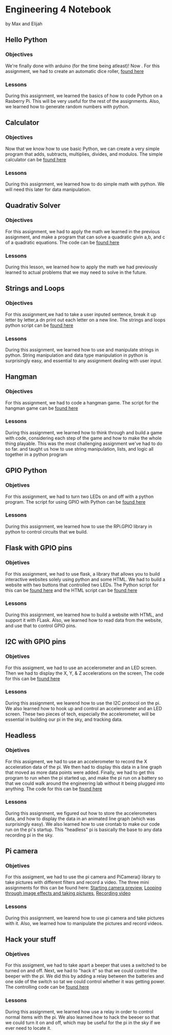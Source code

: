 # Engineering 4 Notebook
by Max and Elijah

## Hello Python
### Objectives
We're finally done with arduino (for the time being atleast)! Now . For this assignment, we had to create an automatic dice roller, [found here](https://github.com/etolton49/Engineering_4_Notebook/blob/master/Python/Dice_roll.py)
### Lessons
During this assignment, we learned the basics of how to code Python on a Rasberry Pi. This will be very useful for the rest of the assignments. Also, we learned how to generate random numbers with python.

## Calculator
### Objectives
Now that we know how to use basic Python, we can create a very simple program that adds, subtracts, multiplies, divides, and modulos. The simple calculator can be [found here](https://github.com/etolton49/Engineering_4_Notebook/blob/master/Python/Calculator.py)
### Lessons
During this assignment, we learned how to do simple math with python. We will need this later for data manipulation.

## Quadrativ Solver
### Objectives
For this assignment, we had to apply the math we learned in the previous assignment, and make a program that can solve a quadratic givin a,b, and c of a quadratic equations. The code can be [found here](https://github.com/etolton49/Engineering_4_Notebook/blob/master/Python/Quadratic_solver.py)
### Lessons
During this lesson, we learned how to apply the math we had previously learned to actual problems that we may need to solve in the future.

## Strings and Loops 
### Objectives
For this assignment,we had to take a user inputed sentence, break it up letter by letter,a dn print out each letter on a new line. The strings and loops python script can be [found here](https://github.com/etolton49/Engineering_4_Notebook/blob/master/Python/Words_and_Strings.py)
### Lessons
During this assignment, we learned how to use and manipulate strings in python. String manipulation and data type manipulation in python is surprisingly easy, and essential to any assignment dealing with user input.

## Hangman
### Objectives
For this assignment, we had to code a hangman game. The script for the hangman game can be [found here](https://github.com/etolton49/Engineering_4_Notebook/blob/master/Python/Hangman.py)
### Lessons
During this assignment, we learned how to think through and build a game with code, considering each step of the game and how to make the whole thing playable. This was the most challenging assignment we've had to do so far. and taught us how to use string manipulation, lists, and logic all together in a python program

## GPIO Python
### Objetives
For this assignment, we had to turn two LEDs on and off with a python program. The script for using GPIO with Python can be [found here](https://github.com/etolton49/Engineering_4_Notebook/blob/master/Python/Led_Test.py)
### Lessons
During this assignment, we learned how to use the RPi.GPIO library in python to control circuits that we build.

## Flask with GPIO pins
### Objetives
For this assignment, we had to use flask, a library that allows you to build interactive websites solely using python and some HTML. We had to build a website with two buttons that controlled two LEDs. The Python script for this can be [found here](https://github.com/etolton49/Engineering_4_Notebook/blob/master/Python/Flask/flask_gpio/app.py) and the HTML script can be [found here](https://github.com/etolton49/Engineering_4_Notebook/blob/master/Python/Flask/flask_gpio/templates/index.html)
### Lessons
During this assignment, we learned how to build a website with HTML, and support it with FLask. Also, we learned how to read data from the website, and use that to control GPIO pins.

## I2C with GPIO pins
### Objetives
For this assigment, we had to use an accelerometer and an LED screen. Then we had to display the X, Y, & Z accelerations on the screen, The code for this can be [found here](https://github.com/etolton49/Engineering_4_Notebook/blob/master/Python/I2C.py)
### Lessons
During this assignment, we learend how to use the I2C protocol on the pi. We also learned how to hook up and control an accelerometer and an LED screen. These two pieces of tech, especially the accelerometer, will be essential in building our pi in the sky, and tracking data.

## Headless
### Objetives
For this assigment, we had to use an accelerometer to record the X acceleration data of the pi. We then had to display this data in a line graph that moved as more data points were added. Finally, we had to get this program to run when the pi started up, and make the pi run on a battery so that we could walk around the engineering lab without it being plugged into anything. The code for this can be [found here](https://github.com/etolton49/Engineering_4_Notebook/blob/master/Python/Headless.py)
### Lessons
During this assignment, we figured out how to store the accelerometers data, and how to display the data in an animated line graph (which was surprisingly easy). We also learned how to use crontab to make our code run on the pi's startup. This "headless" pi is basically the base to any data recording pi in the sky.

## Pi camera
### Objetives
For this assigment, we had to use the pi camera and PiCamera() library to take pictures with different filters and record a video. The three mini assignments for this can be found here: [Starting camera preview](https://github.com/etolton49/Engineering_4_Notebook/blob/master/Python/camera_test01.py), [Looping through image effects and taking pictures](https://github.com/etolton49/Engineering_4_Notebook/blob/master/Python/camera_test02.py), [Recording video](https://github.com/etolton49/Engineering_4_Notebook/blob/master/Python/camera_test03.py)
### Lessons
During this assignment, we learend how to use pi camera and take pictures with it. Also, we learned how to manipulate the pictures and record videos.

## Hack your stuff
### Objetives
For this assigment, we had to take apart a beeper that uses a switched to be turned on and off. Next, we had to "hack it" so that we could control the beeper with the pi. We did this by adding a relay between the batteries and one side of the switch so tat we could control whether it was getting power. The controlling code can be [found here](https://github.com/etolton49/Engineering_4_Notebook/blob/master/Python/beeper.py)
### Lessons
During this assignment, we learned how use a relay in order to control normal items with the pi. We also learned how to hack the beeoer so that we could turn it on and off, which may be useful for the pi in the sky if we ever need to locate it.
